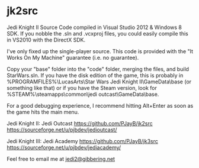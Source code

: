 jk2src
======

Jedi Knight II Source Code compiled in Visual Studio 2012 &amp; Windows 8 SDK. If you nobble the .sln and .vcxproj files, you could easily compile this in VS2010 with the DirectX SDK.

I've only fixed up the single-player source. This code is provided with the "It Works On My Machine" guarantee (i.e. no guarantee).

Copy your "base" folder into the "code" folder, merging the files, and build StarWars.sln. If you have the disk edition of the game, this is probably in %PROGRAMFILES%\LucasArts\Star Wars Jedi Knight II\GameData\base (or something like that) or if you have the Steam version, look for %STEAM%\steamapps\common\jedi outcast\GameData\base.

For a good debugging experience, I recommend hitting Alt+Enter as soon as the game hits the main menu.

Jedi Knight II: Jedi Outcast
https://github.com/PJayB/jk2src
https://sourceforge.net/u/pjbdev/jedioutcast/

Jedi Knight III: Jedi Academy
https://github.com/PJayB/jk3src
https://sourceforge.net/u/pjbdev/jediacademy/

Feel free to email me at jedi2@gibbering.net

